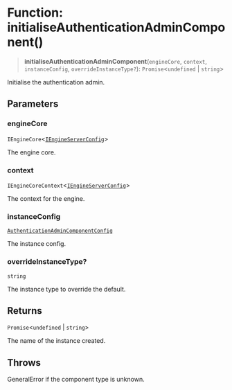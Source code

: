 # Function: initialiseAuthenticationAdminComponent()

> **initialiseAuthenticationAdminComponent**(`engineCore`, `context`, `instanceConfig`, `overrideInstanceType?`): `Promise`\<`undefined` \| `string`\>

Initialise the authentication admin.

## Parameters

### engineCore

`IEngineCore`\<[`IEngineServerConfig`](../interfaces/IEngineServerConfig.md)\>

The engine core.

### context

`IEngineCoreContext`\<[`IEngineServerConfig`](../interfaces/IEngineServerConfig.md)\>

The context for the engine.

### instanceConfig

[`AuthenticationAdminComponentConfig`](../type-aliases/AuthenticationAdminComponentConfig.md)

The instance config.

### overrideInstanceType?

`string`

The instance type to override the default.

## Returns

`Promise`\<`undefined` \| `string`\>

The name of the instance created.

## Throws

GeneralError if the component type is unknown.
